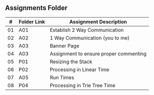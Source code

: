 ##  Assignments Folder

|   #   | Folder Link | Assignment Description |
| :---: | ----------- | ---------------------- |
|    01   |     A01       |            Establish 2 Way Communication           |
|    02   |     A02       |            1 Way Communication (you to me)           |
|    03   |     A03       |            Banner Page           |
|    04   |     A03       |            Assignment to ensure proper commenting            |
|    05   |     P01       |            Resizing the Stack            |
|    06   |     P02       |            Processing in Linear Time            |
|    07   |     A05       |            Run Times            |
|    08   |     P04       |            Processing in Trie Tree Time            |



